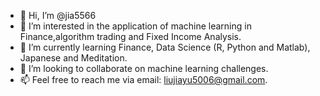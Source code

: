 - 👋 Hi, I’m @jia5566
- 👀 I’m interested in the application of machine learning in Finance,algorithm trading and Fixed Income Analysis. 
- 🌱 I’m currently learning Finance, Data Science (R, Python and Matlab), Japanese and Meditation. 
- 💞️ I’m looking to collaborate on machine learning challenges. 
- 📫 Feel free to reach me via email: liujiayu5006@gmail.com.

<!---
jia5566/jia5566 is a ✨ special ✨ repository because its `README.md` (this file) appears on your GitHub profile.
You can click the Preview link to take a look at your changes.
--->
